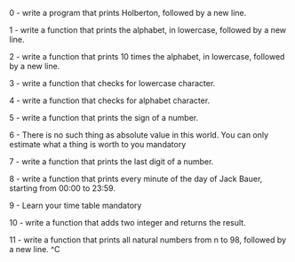 0 - write a program that prints Holberton, followed by a new line.

1 - write a function that prints the alphabet, in lowercase, followed by a new line.

2 - write a function that prints 10 times the alphabet, in lowercase, followed by a new line.

3 - write a function that checks for lowercase character.

4 - write a function that checks for alphabet character.

5 - write a function that prints the sign of a number.

6 - There is no such thing as absolute value in this world. You can only estimate what a thing is worth to you mandatory

7 - write a function that prints the last digit of a number.

8 - write a function that prints every minute of the day of Jack Bauer, starting from 00:00 to 23:59.

9 - Learn your time table mandatory

10 - write a function that adds two integer and returns the result.

11 - write a function that prints all natural numbers from n to 98, followed by a new line.
^C
